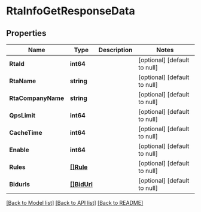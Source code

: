 # RtaInfoGetResponseData

## Properties
Name | Type | Description | Notes
------------ | ------------- | ------------- | -------------
**RtaId** | **int64** |  | [optional] [default to null]
**RtaName** | **string** |  | [optional] [default to null]
**RtaCompanyName** | **string** |  | [optional] [default to null]
**QpsLimit** | **int64** |  | [optional] [default to null]
**CacheTime** | **int64** |  | [optional] [default to null]
**Enable** | **int64** |  | [optional] [default to null]
**Rules** | [**[]Rule**](rule.md) |  | [optional] [default to null]
**Bidurls** | [**[]BidUrl**](bid_url.md) |  | [optional] [default to null]

[[Back to Model list]](../README.md#documentation-for-models) [[Back to API list]](../README.md#documentation-for-api-endpoints) [[Back to README]](../README.md)


